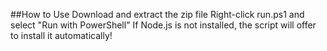 ##How to Use
Download and extract the zip file
Right-click run.ps1 and select "Run with PowerShell"
If Node.js is not installed, the script will offer to install it automatically!
